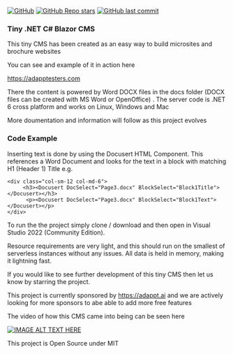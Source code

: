 [![GitHub](https://img.shields.io/github/license/editise/editise?color=594ae2&logo=github&style=flat-square)](https://github.com/editise/editise/blob/master/LICENSE.txt)
[![GitHub Repo stars](https://img.shields.io/github/stars/editise/editise?color=594ae2&style=flat-square&logo=github)](https://github.com/editise/editise/stargazers)
[![GitHub last commit](https://img.shields.io/github/last-commit/editise/editise?color=594ae2&style=flat-square&logo=github)](https://github.com/editise/editise)

### Tiny .NET C# Blazor CMS

This tiny CMS has been created as an easy way to build microsites and brochure websites

You can see and example of it in action here

https://adapptesters.com

There the content is powered by Word DOCX files in the docs folder (DOCX files can be created with MS Word or OpenOffice) . The server code is .NET 6 cross platform and works on Linux, Windows and Mac

More doumentation and information will follow as this project evolves

### Code Example

Inserting text is done by using the Docusert HTML Component. This references a Word Document and looks for the text in a block with matching H1 (Header 1) Title e.g.

```razor
<div class="col-sm-12 col-md-6">
     <h3><Docusert DocSelect="Page3.docx" BlockSelect="Block1Title"></Docusert></h3>
      <p><Docusert DocSelect="Page3.docx" BlockSelect="Block1Text"></Docusert></p>
</div>
```

To run the the project simply clone / download and then open in Visual Studio 2022 (Community Edition).

Resource requirements are very light, and this should run on the smallest of serverless instances without any issues. All data is held in memory, making it lightning fast.

If you would like to see further development of this tiny CMS then let us know by starring the project.

This project is currently sponsored by https://adappt.ai and we are actively looking for more sponsors to abe able to add more free features 

The video of how this CMS came into being can be seen here

[![IMAGE ALT TEXT HERE](https://img.youtube.com/vi/dHJjIWgdf4E/0.jpg)](https://youtu.be/dHJjIWgdf4E)

This project is Open Source under MIT
